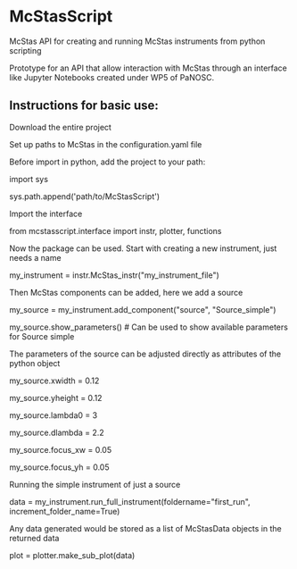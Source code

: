 # McStasScript
McStas API for creating and running McStas instruments from python scripting

Prototype for an API that allow interaction with McStas through an interface like Jupyter Notebooks created under WP5 of PaNOSC.

## Instructions for basic use:
Download the entire project

Set up paths to McStas in the configuration.yaml file

Before import in python, add the project to your path: 

import sys

sys.path.append('path/to/McStasScript')

Import the interface 

from mcstasscript.interface import instr, plotter, functions

Now the package can be used. Start with creating a new instrument, just needs a name

my_instrument = instr.McStas_instr("my_instrument_file")

Then McStas components can be added, here we add a source

my_source = my_instrument.add_component("source", "Source_simple")

my_source.show_parameters() # Can be used to show available parameters for Source simple

The parameters of the source can be adjusted directly as attributes of the python object

my_source.xwidth = 0.12

my_source.yheight = 0.12

my_source.lambda0 = 3

my_source.dlambda = 2.2

my_source.focus_xw = 0.05

my_source.focus_yh = 0.05

Running the simple instrument of just a source

data = my_instrument.run_full_instrument(foldername="first_run", increment_folder_name=True)

Any data generated would be stored as a list of McStasData objects in the returned data

plot = plotter.make_sub_plot(data)



